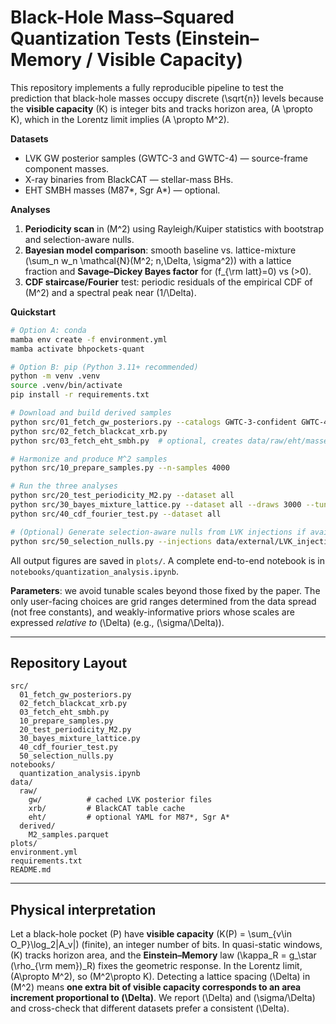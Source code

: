 # Black-Hole Mass–Squared Quantization Tests (Einstein–Memory / Visible Capacity)

This repository implements a fully reproducible pipeline to test the prediction
that black-hole masses occupy discrete \(\sqrt{n}\) levels because the **visible capacity**
\(K\) is integer bits and tracks horizon area, \(A \propto K\), which in the Lorentz limit implies
\(A \propto M^2\).

**Datasets**
- LVK GW posterior samples (GWTC-3 and GWTC-4) — source-frame component masses.
- X-ray binaries from BlackCAT — stellar-mass BHs.
- EHT SMBH masses (M87*, Sgr A*) — optional.

**Analyses**
1. **Periodicity scan** in \(M^2\) using Rayleigh/Kuiper statistics with bootstrap and selection-aware nulls.
2. **Bayesian model comparison**: smooth baseline vs. lattice-mixture \(\sum_n w_n \mathcal{N}(M^2; n\,\Delta, \sigma^2)\)
   with a lattice fraction and **Savage–Dickey Bayes factor** for \(f_{\rm latt}=0\) vs \(>0\).
3. **CDF staircase/Fourier** test: periodic residuals of the empirical CDF of \(M^2\) and a spectral peak near \(1/\Delta\).

**Quickstart**
```bash
# Option A: conda
mamba env create -f environment.yml
mamba activate bhpockets-quant

# Option B: pip (Python 3.11+ recommended)
python -m venv .venv
source .venv/bin/activate
pip install -r requirements.txt

# Download and build derived samples
python src/01_fetch_gw_posteriors.py --catalogs GWTC-3-confident GWTC-4-confident --max-events 999
python src/02_fetch_blackcat_xrb.py
python src/03_fetch_eht_smbh.py  # optional, creates data/raw/eht/masses.yaml

# Harmonize and produce M^2 samples
python src/10_prepare_samples.py --n-samples 4000

# Run the three analyses
python src/20_test_periodicity_M2.py --dataset all
python src/30_bayes_mixture_lattice.py --dataset all --draws 3000 --tune 2000
python src/40_cdf_fourier_test.py --dataset all

# (Optional) Generate selection-aware nulls from LVK injections if available
python src/50_selection_nulls.py --injections data/external/LVK_injections.h5
```

All output figures are saved in `plots/`. A complete end-to-end notebook is in
`notebooks/quantization_analysis.ipynb`.

**Parameters**: we avoid tunable scales beyond those fixed by the paper. The only
user-facing choices are grid ranges determined from the data spread (not free constants),
and weakly-informative priors whose scales are expressed *relative to* \(\Delta\)
(e.g., \(\sigma/\Delta\)).

---

## Repository Layout

```
src/
  01_fetch_gw_posteriors.py
  02_fetch_blackcat_xrb.py
  03_fetch_eht_smbh.py
  10_prepare_samples.py
  20_test_periodicity_M2.py
  30_bayes_mixture_lattice.py
  40_cdf_fourier_test.py
  50_selection_nulls.py
notebooks/
  quantization_analysis.ipynb
data/
  raw/
    gw/          # cached LVK posterior files
    xrb/         # BlackCAT table cache
    eht/         # optional YAML for M87*, Sgr A*
  derived/
    M2_samples.parquet
plots/
environment.yml
requirements.txt
README.md
```

---

## Physical interpretation

Let a black-hole pocket \(P\) have **visible capacity** \(K(P) = \sum_{v\in O_P}\log_2|A_v|\) (finite), an integer number of bits.
In quasi-static windows, \(K\) tracks horizon area, and the **Einstein–Memory** law
\(\kappa_R = g_\star (\rho_{\rm mem})_R\) fixes the geometric response. In the Lorentz limit, \(A\propto M^2\),
so \(M^2\propto K\). Detecting a lattice spacing \(\Delta\) in \(M^2\) means **one extra bit of visible capacity corresponds
to an area increment proportional to \(\Delta\)**. We report \(\Delta\) and \(\sigma/\Delta\) and cross-check that different
datasets prefer a consistent \(\Delta\).

